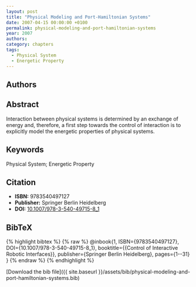 ```yaml
---
layout: post
title: "Physical Modeling and Port-Hamiltonian Systems"
date: 2007-04-15 00:00:00 +0100
permalink: physical-modeling-and-port-hamiltonian-systems
year: 2007
authors: 
category: chapters
tags:
  - Physical System
  - Energetic Property
---
```

 
## Authors

 
## Abstract
Interaction between physical systems is determined by an exchange of energy and, therefore, a first step towards the control of interaction is to explicitly model the energetic properties of physical systems.
 
## Keywords
Physical System; Energetic Property
 
## Citation
- **ISBN:** 9783540497127
- **Publisher:** Springer Berlin Heidelberg
- **DOI:** [10.1007/978-3-540-49715-8_1](https://doi.org/10.1007/978-3-540-49715-8_1)
 
## BibTeX
{% highlight bibtex %}
{% raw %}
@inbook{1, ISBN={9783540497127},
  DOI={10.1007/978-3-540-49715-8_1},
  booktitle={{Control of Interactive Robotic Interfaces}},
  publisher={Springer Berlin Heidelberg},
  pages={1--31}
}
{% endraw %}
{% endhighlight %}
 
[Download the bib file]({{ site.baseurl }}/assets/bib/physical-modeling-and-port-hamiltonian-systems.bib)
 
